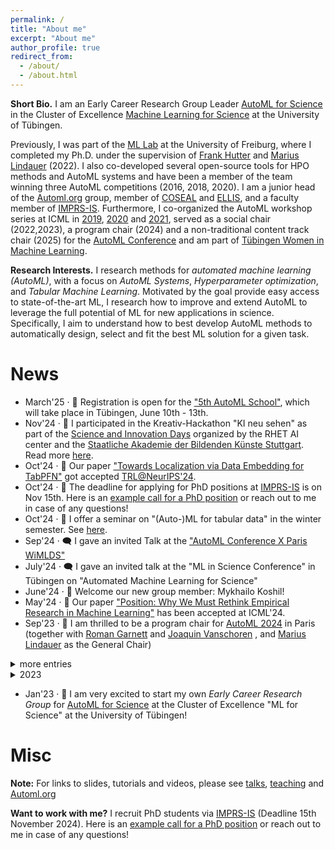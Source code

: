 ```yaml
---
permalink: /
title: "About me"
excerpt: "About me"
author_profile: true
redirect_from: 
  - /about/
  - /about.html
---
```


**Short Bio.** I am an Early Career Research Group Leader [AutoML for Science](https://uni-tuebingen.de/en/research/core-research/cluster-of-excellence-machine-learning/research/research/cluster-research-groups/research-groups/automl-for-science/) in the Cluster of Excellence [Machine Learning for Science](https://uni-tuebingen.de/en/research/core-research/cluster-of-excellence-machine-learning/home/) at the University of Tübingen.

Previously, I was part of the [ML Lab](https://ml.informatik.uni-freiburg.de/) at the University of Freiburg, where I completed my Ph.D. under the supervision of [Frank Hutter](https://ml.informatik.uni-freiburg.de/profile/hutter/) and [Marius Lindauer](https://www.ai.uni-hannover.de/de/institut/team/lindauer) (2022). I also co-developed several open-source tools for HPO methods and AutoML systems and have been a member of the team winning three AutoML competitions (2016, 2018, 2020). I am a junior head of the [Automl.org](automl.org) group, member of [COSEAL](https://www.coseal.net/) and [ELLIS](https://ellis.eu/), and a faculty member of [IMPRS-IS](https://imprs.is.mpg.de/). Furthermore, I co-organized the AutoML workshop series at ICML in [2019](https://sites.google.com/view/automl2019icml/), [2020](https://sites.google.com/view/automl2020/home) and [2021](https://sites.google.com/view/automl2021), served as a social chair (2022,2023), a program chair (2024) and a non-traditional content track chair (2025) for the [AutoML Conference](www.automl.cc) and am part of [Tübingen Women in Machine Learning](https://tuewiml.github.io/). 

**Research Interests.** I research methods for *automated machine learning (AutoML)*, with a focus on *AutoML 
Systems*, *Hyperparameter optimization*, and *Tabular Machine Learning*. Motivated by the goal provide easy access to state-of-the-art ML, I research how to improve and extend AutoML to leverage the full potential of ML for new applications in science. Specifically, I aim to understand how to best develop AutoML methods to automatically design, select and fit the best ML solution for a given task.

News
====

<ul>
  <li> March'25 · 📣 Registration is open for the <a href="https://automlschool.org">"5th AutoML School"</a>, which will take place in Tübingen, June 10th - 13th.</li> 
  <li> Nov'24 · 🎨 I participated in the Kreativ-Hackathon "KI neu sehen" as part of the <a href="https://sidays.com/">Science and Innovation Days</a> organized by the RHET AI center and the <a href="https://www.abk-stuttgart.de/">Staatliche Akademie der Bildenden Künste Stuttgart</a>. Read more <a href="https://rhet.ai/2024/11/26/kreativ-hackathon-ki-neu-sehen/">here</a>. </li>
  <li> Oct'24 · 📝 Our paper <a href="https://openreview.net/forum?id=LFyQyV5HxQ">"Towards Localization via Data Embedding for TabPFN"</a> got accepted <a href="https://table-representation-learning.github.io/">TRL@NeurIPS'24</a>. </li>
  <li> Oct'24 · 📮 The deadline for applying for PhD positions at <a href="https://imprs.is.mpg.de/">IMPRS-IS</a> is on Nov 15th. Here is an <a href="https://keggensperger.github.io/files/2024_JobPosting.pdf"> example call for a PhD position</a> or reach out to me in case of any questions! </li>
  <li> Oct'24 · 📓 I offer a seminar on "(Auto-)ML for tabular data" in the winter semester. See <a href="https://keggensperger.github.io/teaching/2024-winter-seminar">here</a>.</li>
  <li> Sep'24 · 🗨️ I gave an invited Talk at the <a href="https://www.meetup.com/paris-women-in-machine-learning-data-science/events/302432984/">"AutoML Conference X Paris WiMLDS"</a></li>
  <li> July'24 · 🗨️ I gave an invited talk at the "ML in Science Conference" in Tübingen on "Automated Machine Learning for Science" </li>
  <li> June'24 · 👋 Welcome our new group member: Mykhailo Koshil! </li>  
  <li> May'24 · 📝 Our paper <a href="https://arxiv.org/abs/2405.02200">"Position: Why We Must Rethink Empirical Research in Machine Learning"</a> has been accepted at ICML'24.</li>
  <li> Sep'23 · 🥳 I am thrilled to be a program chair for <a href="https://2024.automl.cc/">AutoML 2024</a> in Paris (together with <a href="https://www.cse.wustl.edu/~garnett/">Roman Garnett</a> and <a href="https://joaquinvanschoren.github.io">Joaquin Vanschoren</a>
, and <a href="https://www.ai.uni-hannover.de/de/institut/team/lindauer/">Marius Lindauer</a> as the General Chair) </li>
</ul>

<details>
	<summary>more entries</summary>
<ul>
  <li> May'24 · 🗨️ I gave an invited talk at <a href="https://www.wids-regensburg.de/">Women in Data Science Regensburg</a> on "AutoML: Streamlining Machine Learning".</li>
  <li> Mar'24 · 📝 Our paper "Towards Bandit-based Optimization for Automated Machine Learning" has been accepted for oral presentation at <a href="https://pml4dc.github.io/iclr2024/">PML4LRS@ICLR'24</a>.</li>
  <li> Mar'24 · 📝 Our paper <a href="https://openreview.net/forum?id=ACLLU9nQ2E">"Towards quantifying the effect of dataset selection for benchmarking tabular machine learning approaches"</a> has been accepted at <a href="https://dmlr.ai/">DMLR@ICLR'24</a>.</li>
  <li> Feb'24 · 📝 Our paper <a href="https://jair.org/index.php/jair/article/view/14747">"Can Fairness be Automated? Guidelines and Opportunities for Fairness-aware AutoML"</a> has been published at JAIR.</li>
  <li> Feb'24 · 📓 I offered a seminar on "AutoML in the Age of Large Pre-trained Models" in the summer semester. See <a href="https://keggensperger.github.io/teaching/2024-summer-seminar">here</a>.</li>
</ul>
</details>

<details>
	<summary>2023</summary>
<ul>
  <li> 9th Nov'23 · 🗨️ Together with <a href="https://www.ai.uni-hannover.de/de/institut/team/lindauer/">Marius Lindauer</a> I gave a talk at <a href="https://www.m3-konferenz.de/veranstaltung-21316-se-0-hyperparameter-optimieren-mit-automl.html">MLOps'23</a>: "Hyperparameter Optimieren mit AutoML"</li>  
  <li> 15th Sep'23 · 👋 Welcome my first group member: Amir Rezaei Balef! </li>
  <li> Sep'23 · 📓 I offered a seminar on "Automated Machine Learning and Hyperparameter Optimization" in the winter semester. Find all details <a href="https://keggensperger.github.io/teaching/2023-winter-seminar">here</a>.</li>
  <li> 12th-15th Sept'23 · 🥳 Together with <a href="https://www.slds.stat.uni-muenchen.de/people/feurer/">Matthias Feurer</a> I am organizing the social program for AutoML 2023! Find all details <a href="automl.cc">here</a>.</li>
  <li> July'23 · 🗨️ Together with <a href="https://www.ai.uni-hannover.de/de/institut/team/lindauer/">Marius Lindauer</a> I will give a lecture on "AutoML: Accelerating Research on and Development of AI Applications" at the <a href="https://essai.ijs.si/">ESSAI Summer School</a>! </li> 
  <li> June'23 · 🗨️ Together with <a href="https://ml.informatik.uni-freiburg.de/profile/bergman/">Eddie Bergman</a> I gave a *Hands-On Session* at the <a href="https://freiburg-ai.github.io/">nextgen_AI</a> Freiburg workshop: "Automated Machine Learning with Auto-sklearn" </li>
  <li> Jan'23 · 📝 Our paper <a href="https://arxiv.org/abs/2212.04183">Mind the Gap: Measuring Generalization Performance Across Multiple Objectives</a> got accepted at IDA 2023. </li>
  <li> Jan'23 · 📝 Our paper <a href="https://openreview.net/forum?id=cp5PvcI6w8_&referrer=%5BAuthor%20Console%5D(%2Fgroup%3Fid%3DICLR.cc%2F2023%2FConference%2FAuthors%23your-submissions">TabPFN: A Transformer That Solves Small Tabular Classification Problems in a Second</a> got accepted to ICLR 2023. </li> 
</ul>
</details>

<ul>
 <li> Jan'23 · 🥳 I am very excited to start my own <i>Early Career Research Group</i> for <a href="https://uni-tuebingen.de/en/research/core-research/cluster-of-excellence-machine-learning/research/research/cluster-research-groups/research-groups/automl-for-science/">AutoML for Science</a> at the Cluster of Excellence "ML for Science" at the University of Tübingen! </li>
</ul>

Misc
====

**Note:** For links to slides, tutorials and videos, please see [talks](https://keggensperger.github.io/talks/), [teaching](https://keggensperger.github.io/teaching/) and [Automl.org](Automl.org)

**Want to work with me?** I recruit PhD students via [IMPRS-IS](https://imprs.is.mpg.de/) (Deadline 15th November 2024). Here is an [example call for a PhD position](https://keggensperger.github.io/files/2024_JobPosting.pdf) or reach out to me in case of any questions! 

